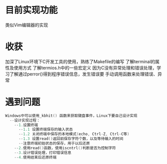 # 目前实现功能
类似Vim编辑器的实现
# 收获
加深了Linux环境下C开发工具的使用，熟练了Makefile的编写
了解terminal的属性及使用方式
了解termios.h中的一些宏定义
因为C没有异常处理和错误处理，学习了解通过perror()得到程序错误信息，发生错误要
手动调用函数来处理错误、异常
# 遇到问题
```C
Windows中可以使用_kbhit() 函数来获取键盘事件，Linux下要自己设计实现
  --设计实现过程：
    --1.设置终端
      --1.1 设置终端保存的输入状态
      --1.2 关闭终端中保存的本地模式(echo, Ctrl-Z, Ctrl-C等)
      --1.3 设置read()返回前保存字符个数，以及等待输入的时间
      --注意终端初始状态的保存，用于以后还原
    --2.使用read()函数，使用iscntrl()判断是否为控制字符
    --3.设计错误处理，打印错误信息
    --4.使用结束后还原终端
```